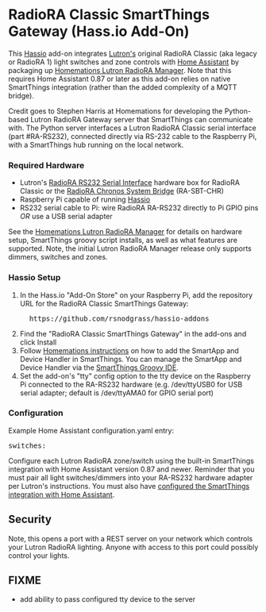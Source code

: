 # RadioRA Classic SmartThings Gateway (Hass.io Add-On)

This [Hassio](https://www.home-assistant.io/hassio/) add-on integrates [Lutron's](http://lutron.com/) original RadioRA Classic (aka legacy or RadioRA 1) light switches and zone controls with [Home Assistant](https://www.home-assistant.io/) by packaging up [Homemations Lutron RadioRA Manager](https://github.com/homemations/SmartThings). Note that this requires Home Assistant 0.87 or later as this add-on relies on native SmartThings integration (rather than the added complexity of a MQTT bridge).

Credit goes to Stephen Harris at Homemations for developing the Python-based Lutron RadioRA Gateway server that SmartThings can communicate with. The Python server interfaces a Lutron RadioRA Classic serial interface (part #RA-RS232), connected directly via RS-232 cable to the Raspberry Pi, with a SmartThings hub running on the local network.

### Required Hardware

* Lutron's [RadioRA RS232 Serial Interface](http://www.lutron.com/TechnicalDocumentLibrary/044005c.pdf) hardware box for RadioRA Classic or the [RadioRA Chronos System Bridge](http://www.lutron.com/TechnicalDocumentLibrary/044037b.pdf) (RA-SBT-CHR)
* Raspberry Pi capable of running [Hassio](https://www.home-assistant.io/hassio/)
* RS232 serial cable to Pi: wire RadioRA RA-RS232 directly to Pi GPIO pins *OR* use a USB serial adapter

See the [Homemations Lutron RadioRA Manager](https://github.com/homemations/SmartThings) for details on hardware setup, SmartThings groovy script installs, as well as what features are supported. Note, the initial Lutron RadioRA Manager release only supports dimmers, switches and zones.

### Hassio Setup

1. In the Hass.io "Add-On Store" on your Raspberry Pi, add the repository URL for the RadioRA Classic SmartThings Gateway:
<pre>
     https://github.com/rsnodgrass/hassio-addons
</pre>
2. Find the "RadioRA Classic SmartThings Gateway" in the add-ons and click Install
3. Follow [Homemations instructions](https://github.com/homemations/SmartThings) on how to add the SmartApp and Device Handler in SmartThings. You can manage the SmartApp and Device Handler via the [SmartThings Groovy IDE](https://graph.api.smartthings.com/).
4. Set the add-on's "tty" config option to the tty device on the Raspberry Pi connected to the RA-RS232 hardware (e.g. /dev/ttyUSB0 for USB serial adapter; default is /dev/ttyAMA0 for GPIO serial port)

### Configuration

Example Home Assistant configuration.yaml entry:

<pre>switches:
</pre>

Configure each Lutron RadioRA zone/switch using the built-in SmartThings integration with Home Assistant version 0.87 and newer. Reminder that you must pair all light switches/dimmers into your RA-RS232 hardware adapter per Lutron's instructions. You must also have [configured the SmartThings integration with Home Assistant](https://www.home-assistant.io/components/smartthings/).

## Security

Note, this opens a port with a REST server on your network which controls your Lutron RadioRA lighting. Anyone with access to this port could possibly control your lights.

## FIXME

* add ability to pass configured tty device to the server